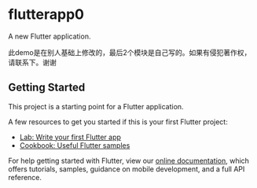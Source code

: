 # flutterapp0

A new Flutter application.


此demo是在别人基础上修改的，最后2个模块是自己写的。如果有侵犯著作权，请联系下。谢谢


## Getting Started

This project is a starting point for a Flutter application.

A few resources to get you started if this is your first Flutter project:

- [Lab: Write your first Flutter app](https://flutter.dev/docs/get-started/codelab)
- [Cookbook: Useful Flutter samples](https://flutter.dev/docs/cookbook)

For help getting started with Flutter, view our
[online documentation](https://flutter.dev/docs), which offers tutorials,
samples, guidance on mobile development, and a full API reference.
